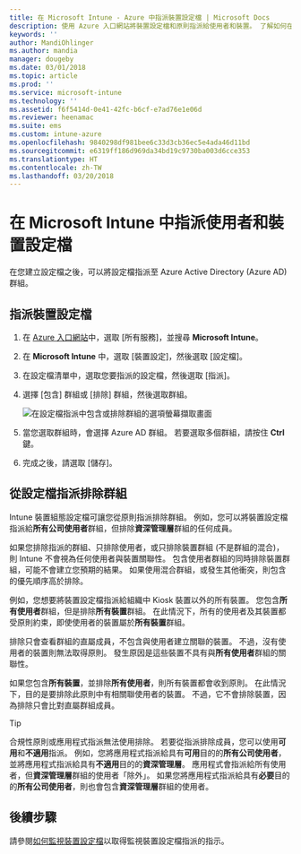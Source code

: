 ```yaml
---
title: 在 Microsoft Intune - Azure 中指派裝置設定檔 | Microsoft Docs
description: 使用 Azure 入口網站將裝置設定檔和原則指派給使用者和裝置。 了解如何在 Microsoft InTune 的設定檔指派中排除群組。
keywords: ''
author: MandiOhlinger
ms.author: mandia
manager: dougeby
ms.date: 03/01/2018
ms.topic: article
ms.prod: ''
ms.service: microsoft-intune
ms.technology: ''
ms.assetid: f6f5414d-0e41-42fc-b6cf-e7ad76e1e06d
ms.reviewer: heenamac
ms.suite: ems
ms.custom: intune-azure
ms.openlocfilehash: 9840298df981bee6c33d3cb36ec5e4ada46d11bd
ms.sourcegitcommit: e6319ff186d969da34bd19c9730ba003d6cce353
ms.translationtype: HT
ms.contentlocale: zh-TW
ms.lasthandoff: 03/20/2018
---
```

# <a name="assign-user-and-device-profiles-in-microsoft-intune"></a>在 Microsoft Intune 中指派使用者和裝置設定檔

在您建立設定檔之後，可以將設定檔指派至 Azure Active Directory (Azure AD) 群組。

## <a name="assign-a-device-profile"></a>指派裝置設定檔

1. 在 [Azure 入口網站](https://portal.azure.com)中，選取 [所有服務]，並搜尋 **Microsoft Intune**。
2. 在 **Microsoft Intune** 中，選取 [裝置設定]，然後選取 [設定檔]。
3. 在設定檔清單中，選取您要指派的設定檔，然後選取 [指派]。
4. 選擇 [包含] 群組或 [排除] 群組，然後選取群組。  

    ![在設定檔指派中包含或排除群組的選項螢幕擷取畫面](./media/group-include-exclude.png)

5. 當您選取群組時，會選擇 Azure AD 群組。 若要選取多個群組，請按住 **Ctrl** 鍵。
6. 完成之後，請選取 [儲存]。

## <a name="exclude-groups-from-a-profile-assignment"></a>從設定檔指派排除群組

Intune 裝置組態設定檔可讓您從原則指派排除群組。 例如，您可以將裝置設定檔指派給**所有公司使用者**群組，但排除**資深管理層**群組的任何成員。

如果您排除指派的群組、只排除使用者，或只排除裝置群組 (不是群組的混合)，則 Intune 不會視為任何使用者與裝置關聯性。 包含使用者群組的同時排除裝置群組，可能不會建立您預期的結果。 如果使用混合群組，或發生其他衝突，則包含的優先順序高於排除。

例如，您想要將裝置設定檔指派給組織中 Kiosk 裝置以外的所有裝置。 您包含**所有使用者**群組，但是排除**所有裝置**群組。 在此情況下，所有的使用者及其裝置都受原則約束，即使使用者的裝置屬於**所有裝置**群組。

排除只會查看群組的直屬成員，不包含與使用者建立關聯的裝置。 不過，沒有使用者的裝置則無法取得原則。 發生原因是這些裝置不具有與**所有使用者**群組的關聯性。

如果您包含**所有裝置**，並排除**所有使用者**，則所有裝置都會收到原則。 在此情況下，目的是要排除此原則中有相關聯使用者的裝置。 不過，它不會排除裝置，因為排除只會比對直屬群組成員。

>[!TIP]
>合規性原則或應用程式指派無法使用排除。 若要從指派排除成員，您可以使用**可用**和**不適用**指派。 例如，您將應用程式指派給具有**可用**目的的**所有公司使用者**，並將應用程式指派給具有**不適用**目的的**資深管理層**。 應用程式會指派給所有使用者，但**資深管理層**群組的使用者「除外」。 如果您將應用程式指派給具有**必要**目的的**所有公司使用者**，則也會包含**資深管理層**群組的使用者。

## <a name="next-steps"></a>後續步驟
請參閱[如何監視裝置設定檔](device-profile-monitor.md)以取得監視裝置設定檔指派的指示。
